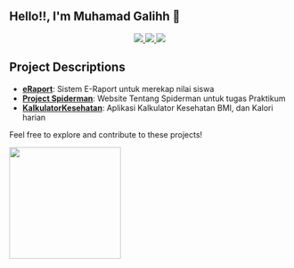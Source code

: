 ## Hello!!, I'm Muhamad Galihh 🐺


<div align="center">
  <a href="https://github.com/muhgalihhh/eRaport">
    <img src="https://github-readme-stats.vercel.app/api/pin/?username=muhgalihhh&repo=eRaport">
  </a>
  <a href="https://github.com/muhgalihhh/Project-Spiderman">
    <img src="https://github-readme-stats.vercel.app/api/pin/?username=muhgalihhh&repo=Project-Spiderman">
  </a>
  <a href="https://github.com/muhgalihhh/KalkulatorKesehatan">
    <img src="https://github-readme-stats.vercel.app/api/pin/?username=muhgalihhh&repo=KalkulatorKesehatan">
  </a>
</div>

## Project Descriptions

- [**eRaport**](https://github.com/muhgalihhh/eRaport): Sistem E-Raport untuk merekap nilai siswa
- [**Project Spiderman**](https://github.com/muhgalihhh/Project-Spiderman): Website Tentang Spiderman untuk tugas Praktikum
- [**KalkulatorKesehatan**](https://github.com/muhgalihhh/KalkulatorKesehatan): Aplikasi Kalkulator Kesehatan BMI, dan Kalori harian

Feel free to explore and contribute to these projects!


<a href="https://github.com/muhgalihhh/">
  <img height=200 align="center" src="https://github-readme-stats.vercel.app/api/top-langs/?username=anuraghazra&layout=compact&theme=dracula" />
</a>

